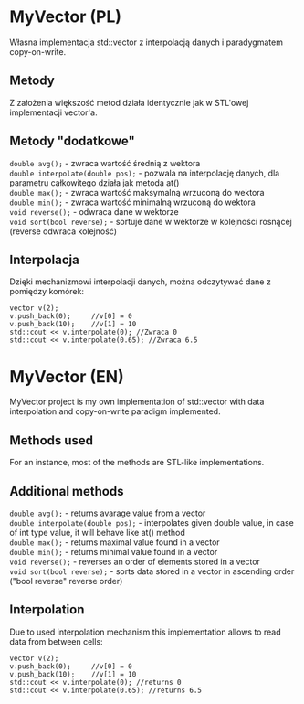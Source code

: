 # MyVector (PL)
Własna implementacja std::vector z interpolacją danych i paradygmatem copy-on-write.
## Metody
Z założenia większość metod działa identycznie jak w STL'owej implementacji vector'a.
## Metody "dodatkowe"
`double avg();` - zwraca wartość średnią z wektora  
`double interpolate(double pos);` - pozwala na interpolację danych, dla parametru całkowitego działa jak metoda at()  
`double max();` - zwraca wartość maksymalną wrzuconą do wektora  
`double min();` - zwraca wartość minimalną wrzuconą do wektora  
`void reverse();` - odwraca dane w wektorze  
`void sort(bool reverse);` - sortuje dane w wektorze w kolejności rosnącej (reverse odwraca kolejność)  
## Interpolacja
Dzięki mechanizmowi interpolacji danych, można odczytywać dane z pomiędzy komórek:
```
vector v(2);
v.push_back(0);     //v[0] = 0
v.push_back(10);    //v[1] = 10
std::cout << v.interpolate(0); //Zwraca 0
std::cout << v.interpolate(0.65); //Zwraca 6.5
```
# MyVector (EN)
MyVector project is my own implementation of std::vector with data interpolation and copy-on-write paradigm implemented.
## Methods used
For an instance, most of the methods are STL-like implementations.
## Additional methods
`double avg();` - returns avarage value from a vector  
`double interpolate(double pos);` - interpolates given double value, in case of int type value, it will behave like at() method  
`double max();` - returns maximal value found in a vector  
`double min();` - returns minimal value found in a vector  
`void reverse();` - reverses an order of elements stored in a vector  
`void sort(bool reverse);` - sorts data stored in a vector in ascending order ("bool reverse" reverse order)  
## Interpolation
Due to used interpolation mechanism this implementation allows to read data from between cells:
```
vector v(2);
v.push_back(0);     //v[0] = 0
v.push_back(10);    //v[1] = 10
std::cout << v.interpolate(0); //returns 0
std::cout << v.interpolate(0.65); //returns 6.5
```
